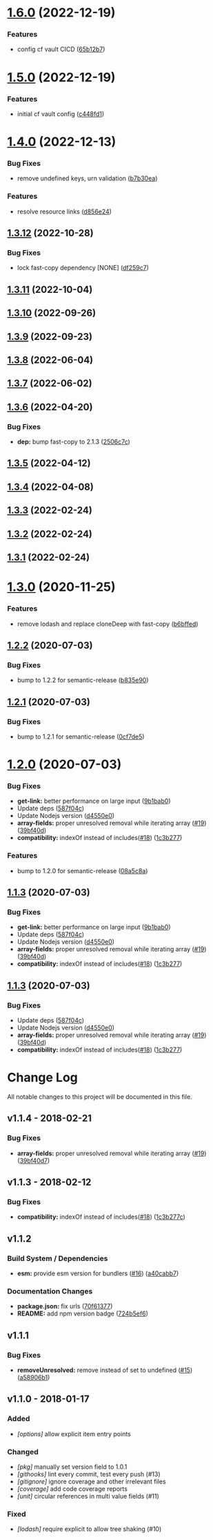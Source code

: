 # [1.6.0](https://github.com/contentful/contentful-resolve-response/compare/v1.5.0...v1.6.0) (2022-12-19)


### Features

* config cf vault CICD ([65b12b7](https://github.com/contentful/contentful-resolve-response/commit/65b12b79651239b14855e4f01405ca7219ad4170))

# [1.5.0](https://github.com/contentful/contentful-resolve-response/compare/v1.4.0...v1.5.0) (2022-12-19)


### Features

* initial cf vault config ([c448fd1](https://github.com/contentful/contentful-resolve-response/commit/c448fd137274a442950cf8d450282a75c84bebf5))

# [1.4.0](https://github.com/contentful/contentful-resolve-response/compare/v1.3.12...v1.4.0) (2022-12-13)


### Bug Fixes

* remove undefined keys, urn validation ([b7b30ea](https://github.com/contentful/contentful-resolve-response/commit/b7b30ea9bac669b3649283d23cc7935284a144ec))


### Features

* resolve resource links ([d856e24](https://github.com/contentful/contentful-resolve-response/commit/d856e24400bd4da3bc4d3233333240891b3ca7f0))

## [1.3.12](https://github.com/contentful/contentful-resolve-response/compare/v1.3.11...v1.3.12) (2022-10-28)


### Bug Fixes

* lock fast-copy dependency [NONE] ([df259c7](https://github.com/contentful/contentful-resolve-response/commit/df259c742d87b56a84f3bc36f600d734923e8e69))

## [1.3.11](https://github.com/contentful/contentful-resolve-response/compare/v1.3.10...v1.3.11) (2022-10-04)

## [1.3.10](https://github.com/contentful/contentful-resolve-response/compare/v1.3.9...v1.3.10) (2022-09-26)

## [1.3.9](https://github.com/contentful/contentful-resolve-response/compare/v1.3.8...v1.3.9) (2022-09-23)

## [1.3.8](https://github.com/contentful/contentful-resolve-response/compare/v1.3.7...v1.3.8) (2022-06-04)

## [1.3.7](https://github.com/contentful/contentful-resolve-response/compare/v1.3.6...v1.3.7) (2022-06-02)

## [1.3.6](https://github.com/contentful/contentful-resolve-response/compare/v1.3.5...v1.3.6) (2022-04-20)


### Bug Fixes

* **dep:** bump fast-copy to 2.1.3 ([2506c7c](https://github.com/contentful/contentful-resolve-response/commit/2506c7cb90d3e957dcfdd5364291abd3f44cfe8c))

## [1.3.5](https://github.com/contentful/contentful-resolve-response/compare/v1.3.4...v1.3.5) (2022-04-12)

## [1.3.4](https://github.com/contentful/contentful-resolve-response/compare/v1.3.3...v1.3.4) (2022-04-08)

## [1.3.3](https://github.com/contentful/contentful-resolve-response/compare/v1.3.2...v1.3.3) (2022-02-24)

## [1.3.2](https://github.com/contentful/contentful-resolve-response/compare/v1.3.1...v1.3.2) (2022-02-24)

## [1.3.1](https://github.com/contentful/contentful-resolve-response/compare/v1.3.0...v1.3.1) (2022-02-24)

# [1.3.0](https://github.com/contentful/contentful-resolve-response/compare/v1.2.2...v1.3.0) (2020-11-25)


### Features

* remove lodash and replace cloneDeep with fast-copy ([b6bffed](https://github.com/contentful/contentful-resolve-response/commit/b6bffed343eebf4913d397a4e157787028929692))

## [1.2.2](https://github.com/contentful/contentful-resolve-response/compare/v1.2.1...v1.2.2) (2020-07-03)


### Bug Fixes

* bump to 1.2.2 for semantic-release ([b835e90](https://github.com/contentful/contentful-resolve-response/commit/b835e90b9a800712f43576e141500508cefdfffd))

## [1.2.1](https://github.com/contentful/contentful-resolve-response/compare/v1.2.0...v1.2.1) (2020-07-03)


### Bug Fixes

* bump to 1.2.1 for semantic-release ([0cf7de5](https://github.com/contentful/contentful-resolve-response/commit/0cf7de51032933f734dd72011f5b518f5583b6da))

# [1.2.0](https://github.com/contentful/contentful-resolve-response/compare/v1.1.2...v1.2.0) (2020-07-03)


### Bug Fixes

* **get-link:** better performance on large input ([9b1bab0](https://github.com/contentful/contentful-resolve-response/commit/9b1bab06b2ff8d5037e66d7bdd131a51e4d82062))
* Update deps ([587f04c](https://github.com/contentful/contentful-resolve-response/commit/587f04ccd36d62d0241721ee7bbcd00c4f0cfcdc))
* Update Nodejs version ([d4550e0](https://github.com/contentful/contentful-resolve-response/commit/d4550e0b2941a3080b06954ac0d7eb9da4f8a6cd))
* **array-fields:** proper unresolved removal while iterating array ([#19](https://github.com/contentful/contentful-resolve-response/issues/19)) ([39bf40d](https://github.com/contentful/contentful-resolve-response/commit/39bf40d7e38f5e3a0bce96491448c333d128b850))
* **compatibility:** indexOf instead of includes([#18](https://github.com/contentful/contentful-resolve-response/issues/18)) ([1c3b277](https://github.com/contentful/contentful-resolve-response/commit/1c3b277c2189b966841a86da276de018618aa1ce))


### Features

* bump to 1.2.0 for semantic-release ([08a5c8a](https://github.com/contentful/contentful-resolve-response/commit/08a5c8aca742e545a65f27ca32b14d17b618a76b))

## [1.1.3](https://github.com/contentful/contentful-resolve-response/compare/v1.1.2...v1.1.3) (2020-07-03)


### Bug Fixes

* **get-link:** better performance on large input ([9b1bab0](https://github.com/contentful/contentful-resolve-response/commit/9b1bab06b2ff8d5037e66d7bdd131a51e4d82062))
* Update deps ([587f04c](https://github.com/contentful/contentful-resolve-response/commit/587f04ccd36d62d0241721ee7bbcd00c4f0cfcdc))
* Update Nodejs version ([d4550e0](https://github.com/contentful/contentful-resolve-response/commit/d4550e0b2941a3080b06954ac0d7eb9da4f8a6cd))
* **array-fields:** proper unresolved removal while iterating array ([#19](https://github.com/contentful/contentful-resolve-response/issues/19)) ([39bf40d](https://github.com/contentful/contentful-resolve-response/commit/39bf40d7e38f5e3a0bce96491448c333d128b850))
* **compatibility:** indexOf instead of includes([#18](https://github.com/contentful/contentful-resolve-response/issues/18)) ([1c3b277](https://github.com/contentful/contentful-resolve-response/commit/1c3b277c2189b966841a86da276de018618aa1ce))

## [1.1.3](https://github.com/contentful/contentful-resolve-response/compare/v1.1.2...v1.1.3) (2020-07-03)


### Bug Fixes

* Update deps ([587f04c](https://github.com/contentful/contentful-resolve-response/commit/587f04ccd36d62d0241721ee7bbcd00c4f0cfcdc))
* Update Nodejs version ([d4550e0](https://github.com/contentful/contentful-resolve-response/commit/d4550e0b2941a3080b06954ac0d7eb9da4f8a6cd))
* **array-fields:** proper unresolved removal while iterating array ([#19](https://github.com/contentful/contentful-resolve-response/issues/19)) ([39bf40d](https://github.com/contentful/contentful-resolve-response/commit/39bf40d7e38f5e3a0bce96491448c333d128b850))
* **compatibility:** indexOf instead of includes([#18](https://github.com/contentful/contentful-resolve-response/issues/18)) ([1c3b277](https://github.com/contentful/contentful-resolve-response/commit/1c3b277c2189b966841a86da276de018618aa1ce))

# Change Log
All notable changes to this project will be documented in this file.

## v1.1.4 - 2018-02-21

### Bug Fixes

* **array-fields:**  proper unresolved removal while iterating array ([#19](https://github.com/contentful/contentful-resolve-response/pull/19)) ([39bf40d7](https://github.com/contentful/contentful-resolve-response/commit/39bf40d7e38f5e3a0bce96491448c333d128b850))

## v1.1.3 - 2018-02-12

### Bug Fixes

* **compatibility:**  indexOf instead of includes([#18](https://github.com/contentful/contentful-resolve-response/pull/18)) ([1c3b277c](https://github.com/contentful/contentful-resolve-response/commit/1c3b277c2189b966841a86da276de018618aa1ce))

## v1.1.2

### Build System / Dependencies

* **esm:**  provide esm version for bundlers ([#16](https://github.com/contentful/contentful-resolve-response/pull/16)) ([a40cabb7](https://github.com/contentful/contentful-resolve-response/commit/a40cabb73e099347cd7a77679ba4060f20d07b65))

### Documentation Changes

* **package.json:**  fix urls ([70f61377](https://github.com/contentful/contentful-resolve-response/commit/70f6137787345cdb5913dd198b597e446ab16390))
* **README:**  add npm version badge ([724b5ef6](https://github.com/contentful/contentful-resolve-response/commit/724b5ef684fa12d3a539e23ad089da3b3a047199))

## v1.1.1

### Bug Fixes

* **removeUnresolved:**  remove instead of set to undefined ([#15](https://github.com/contentful/contentful-resolve-response/pull/15)) ([a58906b1](https://github.com/contentful/contentful-resolve-response/commit/a58906b1df9218cfebf9974e6969d07d87a9dc05))

## v1.1.0 - 2018-01-17
### Added
- _[options]_ allow explicit item entry points

### Changed
- _[pkg]_ manually set version field to 1.0.1
- _[githooks]_ lint every commit, test every push (#13)
- _[gitignore]_ ignore coverage and other irrelevant files
- _[coverage]_ add code coverage reports
- _[unit]_ circular references in multi value fields (#11)

### Fixed
- _[lodash]_ require explicit to allow tree shaking (#10)

